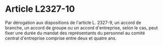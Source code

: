 # Article L2327-10

Par dérogation aux dispositions de l'article L. 2327-9, un accord de branche, un accord de groupe ou un accord d'entreprise, selon le cas, peut fixer une durée du mandat des représentants du personnel au comité central d'entreprise comprise entre deux et quatre ans.